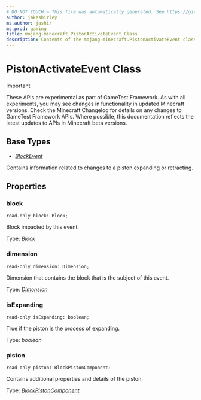 ```yaml
---
# DO NOT TOUCH — This file was automatically generated. See https://github.com/Mojang/MinecraftScriptingApiDocsGenerator to modify descriptions, examples, etc.
author: jakeshirley
ms.author: jashir
ms.prod: gaming
title: mojang-minecraft.PistonActivateEvent Class
description: Contents of the mojang-minecraft.PistonActivateEvent class.
---
```

# PistonActivateEvent Class
>[!IMPORTANT]
>These APIs are experimental as part of GameTest Framework. As with all experiments, you may see changes in functionality in updated Minecraft versions. Check the Minecraft Changelog for details on any changes to GameTest Framework APIs. Where possible, this documentation reflects the latest updates to APIs in Minecraft beta versions.

## Base Types
- [*BlockEvent*](BlockEvent.md)

Contains information related to changes to a piston expanding or retracting.

## Properties
### **block**
`read-only block: Block;`

Block impacted by this event.

Type: [*Block*](Block.md)


### **dimension**
`read-only dimension: Dimension;`

Dimension that contains the block that is the subject of this event.

Type: [*Dimension*](Dimension.md)


### **isExpanding**
`read-only isExpanding: boolean;`

True if the piston is the process of expanding.

Type: *boolean*


### **piston**
`read-only piston: BlockPistonComponent;`

Contains additional properties and details of the piston.

Type: [*BlockPistonComponent*](BlockPistonComponent.md)




